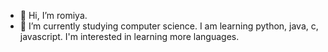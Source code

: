 - 👋 Hi, I’m romiya.
- 🌱 I’m currently studying computer science. I am learning python, java, c, javascript. 
      I'm interested in learning more languages.

<!---
xna96/xna96 is a ✨ special ✨ repository because its `README.md` (this file) appears on your GitHub profile.
You can click the Preview link to take a look at your changes.
--->
